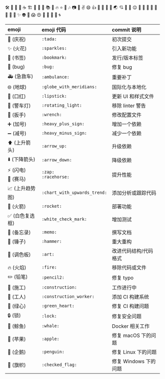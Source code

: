 🛠  📝  📖  🛒  ☕️ 🏗  🐍 📘
🚗 📚  🍚 🔥 ⭐️ 💩 🎶 📷 👀 ✌️ 😄 👍 💯 🐼 🐌 📌 🌏 💘 🎏 👏 😌 🍩 🐚 💟 🍥  🐍  🔞  💎 
🎩 ✨ 👽 🌳 😱 😍  🐥 🐳 🍡 🔣 🌀 

emoji                              | emoji 代码                   | commit 说明
:--------                               | :--------                    | :--------
:tada: (庆祝)                           | `:tada:`                     | 初次提交
:sparkles: (火花)                       | `:sparkles:`                 | 引入新功能
:bookmark: (书签)                       | `:bookmark:`                 | 发行/版本标签
:bug: (bug)                             | `:bug:`                      | 修复 bug
:ambulance: (急救车)                    | `:ambulance:`                | 重要补丁
:globe_with_meridians: (地球)           | `:globe_with_meridians:`     | 国际化与本地化
:lipstick: (口红)                       | `:lipstick:`                 | 更新 UI 和样式文件
:rotating_light: (警车灯)               | `:rotating_light:`           | 移除 linter 警告
:wrench: (扳手)                         | `:wrench:`                   | 修改配置文件
:heavy_plus_sign: (加号)                | `:heavy_plus_sign:`          | 增加一个依赖
:heavy_minus_sign: (减号)               | `:heavy_minus_sign:`         | 减少一个依赖
:arrow_up: (上升箭头)                   | `:arrow_up:`                 | 升级依赖
:arrow_down: (下降箭头)                 | `:arrow_down:`               | 降级依赖
:zap: (闪电)<br>:racehorse: (赛马)      | `:zap:`<br>`:racehorse:`      | 提升性能
:chart_with_upwards_trend: (上升趋势图) | `:chart_with_upwards_trend:` | 添加分析或跟踪代码
:rocket: (火箭)                         | `:rocket:`                   | 部署功能
:white_check_mark: (白色复选框)         | `:white_check_mark:`         | 增加测试
:memo: (备忘录)                         | `:memo:`                     | 撰写文档
:hammer: (锤子)                         | `:hammer:`                   | 重大重构
:art: (调色板)                          | `:art:`                      | 改进代码结构/代码格式
:fire: (火焰)                           | `:fire:`                     | 移除代码或文件
:pencil2: (铅笔)                        | `:pencil2:`                  | 修复 typo
:construction: (施工)                   | `:construction:`               | 工作进行中
:construction_worker: (工人)            | `:construction_worker:`      | 添加 CI 构建系统
:green_heart: (绿心)                    | `:green_heart:`              | 修复 CI 构建问题
:lock: (锁)                             | `:lock:`                     | 修复安全问题
:whale: (鲸鱼)                          | `:whale:`                    | Docker 相关工作
:apple: (苹果)                          | `:apple:`                    | 修复 macOS 下的问题
:penguin: (企鹅)                        | `:penguin:`                  | 修复 Linux 下的问题
:checkered_flag: (旗帜)                 | `:checked_flag:`             | 修复 Windows 下的问题
